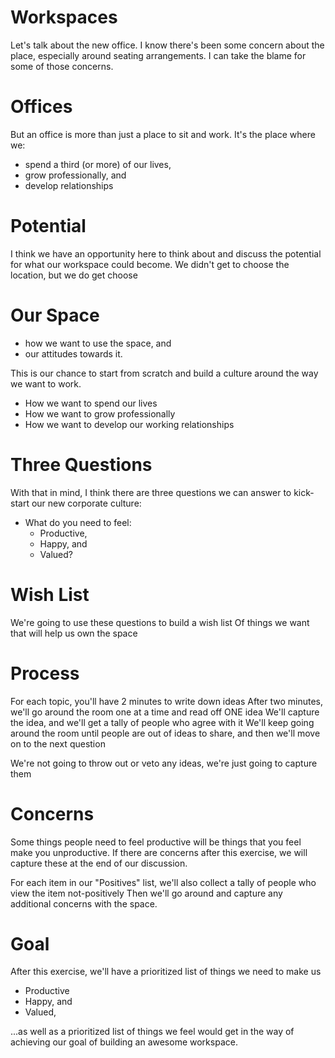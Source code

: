 # Workspaces
Let's talk about the new office.
I know there's been some concern about the place, especially around seating arrangements.
I can take the blame for some of those concerns.

# Offices
But an office is more than just a place to sit and work.
It's the place where we:

+ spend a third (or more) of our lives,
+ grow professionally, and
+ develop relationships

# Potential
I think we have an opportunity here to think about and discuss the potential for what our workspace could become.
We didn't get to choose the location, but we do get choose

# Our Space
  + how we want to use the space, and
  + our attitudes towards it.

This is our chance to start from scratch and build a culture around the way we want to work.
+ How we want to spend our lives
+ How we want to grow professionally
+ How we want to develop our working relationships

# Three Questions
With that in mind, I think there are three questions we can answer to kick-start our new corporate culture:

+ What do you need to feel:
    - Productive,
    - Happy, and
    - Valued?

# Wish List
We're going to use these questions to build a wish list
Of things we want that will help us own the space

# Process
For each topic, you'll have 2 minutes to write down ideas
After two minutes, we'll go around the room one at a time and read off ONE idea
We'll capture the idea, and we'll get a tally of people who agree with it
We'll keep going around the room until people are out of ideas to share, and then we'll move on to the next question

We're not going to throw out or veto any ideas, we're just going to capture them

# Concerns
Some things people need to feel productive will be things that you feel make you unproductive.
If there are concerns after this exercise, we will capture these at the end of our discussion.

For each item in our "Positives" list, we'll also collect a tally of people who view the item not-positively
Then we'll go around and capture any additional concerns with the space.

# Goal
After this exercise, we'll have a prioritized list of things we need to make us

+ Productive
+ Happy, and
+ Valued,

...as well as a prioritized list of things we feel would get in the way of achieving our goal of building an awesome workspace.
